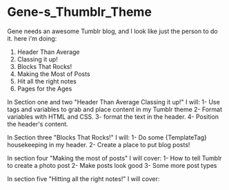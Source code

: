 # Gene-s_Thumblr_Theme

Gene needs an awesome Tumblr blog, and I look like just the person to do it.
here i'm doing:

1. Header Than Average
2. Classing it up!
3. Blocks That Rocks!
4. Making the Most of Posts
5. Hit all the right notes
6. Pages for the Ages

In Section one and two "Header Than Average Classing it up!" I will:
1- Use tags and variables to grab and place content in my Tumblr theme
2- Format variables with HTML and CSS.
3- format the text in the header.
4- Position the header's content.

In Section three "Blocks That Rocks!" I will:
1- Do some {TemplateTag} housekeeping in my header.
2- Create a place to put blog posts!

In section four "Making the most of posts" I will cover:
1- How to tell Tumblr to create a photo post
2- Make posts look good
3- Some more post types

In section five "Hitting all the right notes!" I will cover:

